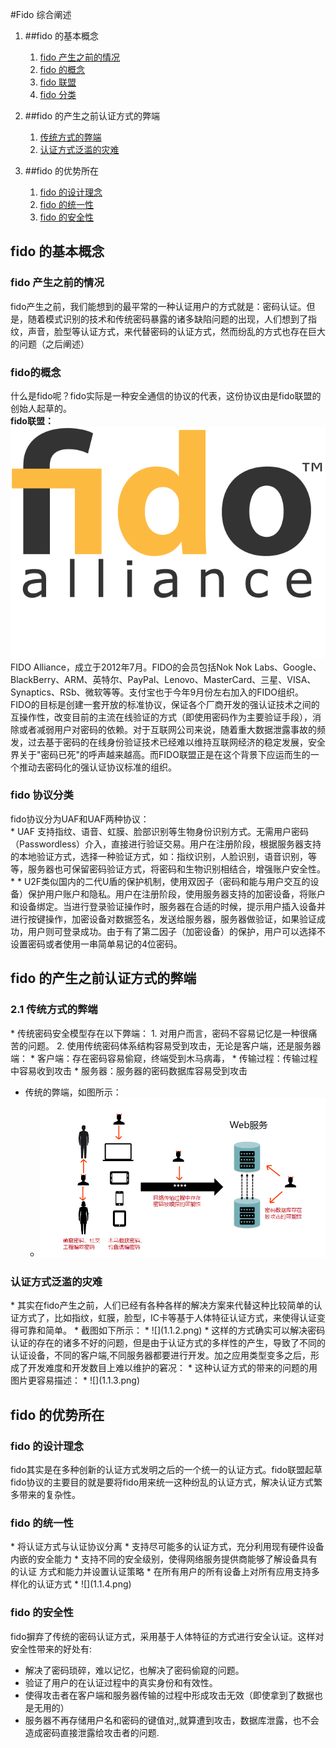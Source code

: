 #Fido 综合阐述  


  1. ##fido 的基本概念
     1.  [fido 产生之前的情况](#1.1)
     2.  [fido 的概念](#1.2)
     3.  [fido 联盟](#1.2)
     4.  [fido 分类](#1.3) 
   
  2. ##fido 的产生之前认证方式的弊端
     1. [传统方式的弊端](#2.1) 
     2. [认证方式泛滥的灾难](#2.2)
      
  3. ##fido 的优势所在
     1. [fido 的设计理念](#3.1)
     2. [fido 的统一性](#3.2)
     3. [fido 的安全性](#3.3)
     



<h2 id="1">fido 的基本概念</h2> 
   <h3 id="1.1">fido 产生之前的情况</h3>fido产生之前，我们能想到的最平常的一种认证用户的方式就是：密码认证。但是，随着模式识别的技术和传统密码暴露的诸多缺陷问题的出现，人们想到了指纹，声音，脸型等认证方式，来代替密码的认证方式，然而纷乱的方式也存在巨大的问题（之后阐述）
   <h3 id="1.2">fido的概念</h3>
   
   什么是fido呢？fido实际是一种安全通信的协议的代表，这份协议由是fido联盟的创始人起草的。
   </br>**fido联盟：**![](logo.png)FIDO Alliance，成立于2012年7月。FIDO的会员包括Nok Nok Labs、Google、BlackBerry、ARM、英特尔、PayPal、Lenovo、MasterCard、三星、VISA、Synaptics、RSb、微软等等。支付宝也于今年9月份左右加入的FIDO组织。
   </br>FIDO的目标是创建一套开放的标准协议，保证各个厂商开发的强认证技术之间的互操作性，改变目前的主流在线验证的方式（即使用密码作为主要验证手段），消除或者减弱用户对密码的依赖。对于互联网公司来说，随着重大数据泄露事故的频发，过去基于密码的在线身份验证技术已经难以维持互联网经济的稳定发展，安全界关于"密码已死"的呼声越来越高。而FIDO联盟正是在这个背景下应运而生的一个推动去密码化的强认证协议标准的组织。
   <h3 id="1.3">fido 协议分类</h3>
   fido协议分为UAF和UAF两种协议：</br>  
    *    UAF 支持指纹、语音、虹膜、脸部识别等生物身份识别方式。无需用户密码（Passwordless）介入，直接进行验证交易。用户在注册阶段，根据服务器支持的本地验证方式，选择一种验证方式，如：指纹识别，人脸识别，语音识别，等等，服务器也可保留密码验证方式，将密码和生物识别相结合，增强账户安全性。
    *    
    *    U2F类似国内的二代U盾的保护机制，使用双因子（密码和能与用户交互的设备）保护用户账户和隐私。用户在注册阶段，使用服务器支持的加密设备，将账户和设备绑定。当进行登录验证操作时，服务器在合适的时候，提示用户插入设备并进行按键操作，加密设备对数据签名，发送给服务器，服务器做验证，如果验证成功，用户则可登录成功。由于有了第二因子（加密设备）的保护，用户可以选择不设置密码或者使用一串简单易记的4位密码。
     
   
   

<h2 id="2">fido 的产生之前认证方式的弊端</h2>
  <h3 id="2.1">2.1 传统方式的弊端</h3> 
   * 传统密码安全模型存在以下弊端： 
      1. 对用户而言，密码不容易记忆是一种很痛苦的问题。
      2. 使用传统密码体系结构容易受到攻击，无论是客户端，还是服务器端：
         * 客户端：存在密码容易偷窥，终端受到木马病毒，
         * 传输过程：传输过程中容易收到攻击
         * 服务器：服务器的密码数据库容易受到攻击
      

  * 传统的弊端，如图所示：
      *  ![弊端](1.1.1.png) 
     
    
  <h3 id="2.2">认证方式泛滥的灾难</h3> 
   *  其实在fido产生之前，人们已经有各种各样的解决方案来代替这种比较简单的认证方式了，比如指纹，虹膜，脸型，IC卡等基于人体特征认证方式，来使得认证变得可靠和简单。
       * 截图如下所示：
       * ![](1.1.2.png)
       * 这样的方式确实可以解决密码认证的存在的诸多不好的问题，但是由于认证方式的多样性的产生，导致了不同的认证设备，不同的客户端,不同服务器都要进行开发。加之应用类型变多之后，形成了开发难度和开发数目上难以维护的窘况：
       * 这种认证方式的带来的问题的用图片更容易描述：
       * ![](1.1.3.png)
       
        
  <h2 id="3">fido 的优势所在</h2>
   <h3 id="3.1">fido 的设计理念</h3>fido其实是在多种创新的认证方式发明之后的一个统一的认证方式。fido联盟起草fido协议的主要目的就是要将fido用来统一这种纷乱的认证方式，解决认证方式繁多带来的复杂性。
   <h3 id="3.2">fido 的统一性</h3> 
   *  将认证方式与认证协议分离
   *  支持尽可能多的认证方式，充分利用现有硬件设备内嵌的安全能力
   *  支持不同的安全级别，使得网络服务提供商能够了解设备具有的认证
方式和能力并设置认证策略 
   *  在所有用户的所有设备上对所有应用支持多样化的认证方式
   *  ![](1.1.4.png)
   
  <h3 id="3.3">fido 的安全性</h3> fido摒弃了传统的密码认证方式，采用基于人体特征的方式进行安全认证。这样对安全性带来的好处有:</br>
   
   *  解决了密码琐碎，难以记忆，也解决了密码偷窥的问题。
   *  验证了用户的在认证过程中的真实身份和有效性。
   *  使得攻击者在客户端和服务器传输的过程中形成攻击无效（即使拿到了数据也是无用的）
   *  服务器不再存储用户名和密码的键值对,,就算遭到攻击，数据库泄露，也不会造成密码直接泄露给攻击者的问题.
  
    
     




